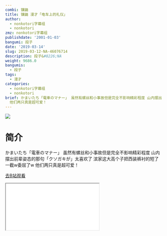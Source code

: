 ```yaml
---
combi: 镰鼬
title: 镰鼬 漫才「电车上的礼仪」
author:
  - nonkotori字幕组
  - nonkotori
zmz: nonkotori字幕组
publishdate: '2001-01-03'
bangumi: 段子
date: '2019-03-14'
slug: 2019-03-12-NA-46076714
description: 段子&#8226;NA
weight: 9686.0
bangumis:
  - 段子
tags:
  - 漫才
categories:
  - nonkotori字幕组
  - nonkotori
brief: かまいたち「電車のマナー」 虽然有螺丝和小事故但是完全不影响精彩程度 山内摆出前辈姿态的那句「クソガキが」太喜欢了 滨家这大高个子把西装裤衬的短了一截w委屈了w
  他们两只真是超可爱！
---
```

![](https://i.imgur.com/IgaXkly.jpg)
# 简介  
かまいたち「電車のマナー」
虽然有螺丝和小事故但是完全不影响精彩程度
山内摆出前辈姿态的那句「クソガキが」太喜欢了
滨家这大高个子把西装裤衬的短了一截w委屈了w
他们两只真是超可爱！  

[去B站观看](https://www.bilibili.com/video/av46076714/)
<div class ="resp-container"><iframe class="testiframe" src="//player.bilibili.com/player.html?aid=46076714"", scrolling="no", allowfullscreen="true" > </iframe></div> 
